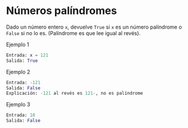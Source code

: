 # Números palíndromes
Dado un número entero `x`, devuelve `True` si `x` es un número palíndrome o `False` si no lo es.
(Palíndrome es que lee igual al revés).

Ejemplo 1
```python
Entrada: x = 121
Salida: True
```

Ejemplo 2
```python
Entrada: -121
Salida: False
Explicación: -121 al revés es 121-, no es palíndrome
```

Ejemplo 3
```python
Entrada: 10
Salida: False
```
